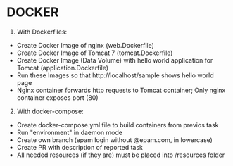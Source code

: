 # DOCKER 
1.	With Dockerfiles:
-	Create Docker Image of nginx (web.Dockerfile)
-	Create Docker Image of Tomcat 7 (tomcat.Dockerfile)
-	Create Docker Image (Data Volume) with hello world application for Tomcat (application.Dockerfile)
-	Run these Images so that http://localhost/sample shows hello world page
-	Nginx container forwards http requests to Tomcat container; Only nginx container exposes port (80)

2.	With docker-compose:
-	Create docker-compose.yml file to build containers from previos task
-	Run "environment" in daemon mode
-	Create own branch (epam login without @epam.com, in lowercase)
-	Create PR with description of reported task
-	All needed resources (if they are) must be placed into /resources folder


